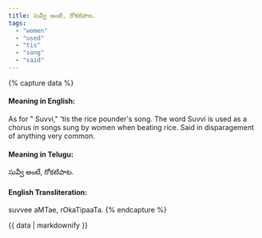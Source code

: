 ```yaml
---
title: సువ్వీ అంటే, రోకటిపాట.
tags:
  - "women"
  - "used"
  - "tis"
  - "song"
  - "said"
---
```


{% capture data %}
#### Meaning in English:
As for " Suvvi," 'tis the rice pounder's song.
The word Suvvi is used as a chorus in songs sung by women when beating rice.
Said in disparagement of anything very common.

#### Meaning in Telugu:
సువ్వీ అంటే, రోకటిపాట.

#### English Transliteration:
suvvee aMTae, rOkaTipaaTa.
{% endcapture %}

{{ data | markdownify }}

